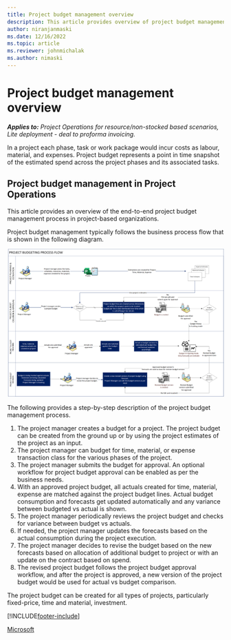 ```yaml
---
title: Project budget management overview 
description: This article provides overview of project budget management.
author: niranjanmaski
ms.date: 12/16/2022
ms.topic: article
ms.reviewer: johnmichalak
ms.author: nimaski
---
```


# Project budget management overview

_**Applies to:** Project Operations for resource/non-stocked based scenarios, Lite deployment - deal to proforma invoicing._

In a project each phase, task or work package would incur costs as labour, material, and expenses. Project budget represents a point in time snapshot of the estimated spend across the project phases and its associated tasks.

## Project budget management in Project Operations

This article provides an overview of the end-to-end project budget management process in project-based organizations. 

Project budget management typically follows the business process flow that is shown in the following diagram.

![Diagram of the project bugeting process flow for project budget management in Project Operations.](media/1-project-budget-management-overview-pic.png)


The following provides a step-by-step description of the project budget management process.

1. The project manager creates a budget for a project. The project budget can be created from the ground up or by using the project estimates of the project as an input. 
1. The project manager can budget for time, material, or expense transaction class for the various phases of the project.
1. The project manager submits the budget for approval. An optional workflow for project budget approval can be enabled as per the business needs.
1. With an approved project budget, all actuals created for time, material, expense are matched against the project budget lines. Actual budget consumption and forecasts get updated automatically and any variance between budgeted vs actual is shown.
1. The project manager periodically reviews the project budget and checks for variance between budget vs actuals.
1. If needed, the project manager updates the forecasts based on the actual consumption during the project execution. 
1. The project manager decides to revise the budget based on the new forecasts based on allocation of additional budget to project or with an update on the contract based on spend.
1. The revised project budget follows the project budget approval workflow, and after the project is approved, a new version of the project budget would be used for actual vs budget comparison.

The project budget can be created for all types of projects, particularly fixed-price, time and material, investment.



[!INCLUDE[footer-include](../../includes/footer-banner.md)]

[Microsoft](https://www.microsoft.com)

